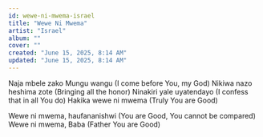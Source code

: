 ```yaml
---
id: wewe-ni-mwema-israel
title: "Wewe Ni Mwema"
artist: "Israel"
album: ""
cover: ""
created: "June 15, 2025, 8:14 AM"
updated: "June 15, 2025, 8:14 AM"
---
```


Naja mbele zako Mungu wangu (I come before You, my God)
Nikiwa nazo heshima zote (Bringing all the honor)
Ninakiri yale uyatendayo (I confess that in all You do)
Hakika wewe ni mwema (Truly You are Good)

Wewe ni mwema, haufananishwi (You are Good, You cannot be compared)
Wewe ni mwema, Baba (Father You are Good)